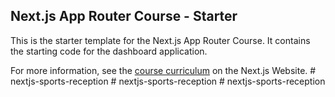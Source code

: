 ## Next.js App Router Course - Starter

This is the starter template for the Next.js App Router Course. It contains the starting code for the dashboard application.

For more information, see the [course curriculum](https://nextjs.org/learn) on the Next.js Website.
#   n e x t j s - s p o r t s - r e c e p t i o n  
 #   n e x t j s - s p o r t s - r e c e p t i o n  
 #   n e x t j s - s p o r t s - r e c e p t i o n  
 